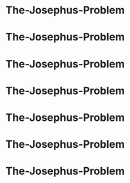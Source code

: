 # The-Josephus-Problem
# The-Josephus-Problem
# The-Josephus-Problem
# The-Josephus-Problem
# The-Josephus-Problem
# The-Josephus-Problem
# The-Josephus-Problem
